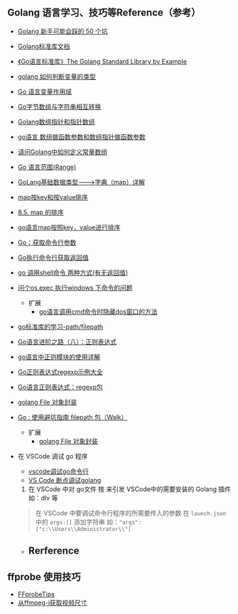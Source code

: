 <!--
 * @Author: your name
 * @Date: 2020-10-20 14:10:18
 * @LastEditTime: 2020-11-18 16:38:31
 * @LastEditors: Please set LastEditors
 * @Description: In User Settings Edit
 * @FilePath: \electron-vue-vite\utils\VideoScale\README.md
-->
## Golang 语言学习、技巧等Reference（参考）
  - [Golang 新手可能会踩的 50 个坑](https://segmentfault.com/a/1190000013739000)
  - [Golang标准库文档](https://studygolang.com/static/pkgdoc/main.html)
  - [《Go语言标准库》The Golang Standard Library by Example](https://books.studygolang.com/The-Golang-Standard-Library-by-Example/)
  - [golang 如何判断变量的类型](https://blog.csdn.net/lanyang123456/article/details/79052994)
  - [Go 语言变量作用域](https://www.runoob.com/go/go-scope-rules.html)
  - [Go字节数组与字符串相互转换](https://www.cnblogs.com/tomhuang/p/11543368.html)
  - [Golang数组指针和指针数组](https://www.cnblogs.com/scofi/p/12634212.html)
  - [go语言 数组做函数参数和数组指针做函数参数](https://blog.csdn.net/m0_38068812/article/details/85012667)
  - [请问Golang中如何定义常量数组](https://www.golangtc.com/t/53e4cc81320b5252650001a1)
  - [Go 语言范围(Range)](https://www.runoob.com/go/go-range.html)
  - [GoLang基础数据类型--->字典（map）详解](https://www.cnblogs.com/yinzhengjie/p/7689996.html)
  - [map按key和按value排序](https://studygolang.com/articles/10530)
  - [8.5. map 的排序](https://learnku.com/docs/the-way-to-go/the-sorting-of-85-map/3623)
  - [go语言map按照key，value进行排序](https://blog.csdn.net/yzf279533105/article/details/81087848)
  - [Go：获取命令行参数](https://www.cnblogs.com/believepd/p/10952528.html)
  - [Go执行命令行获取返回值](https://www.zhaokeli.com/article/8605.html)
  - [go 调用shell命令 两种方式(有无返回值)](https://blog.csdn.net/qq_36874881/article/details/78234005)
  - [问个os.exec 执行windows 下命令的问题](https://studygolang.com/topics/722)
    - 扩展
      - [go语言调用cmd命令时隐藏dos窗口的方法](https://www.yisu.com/zixun/126513.html)
  - [go标准库的学习-path/filepath](https://www.cnblogs.com/wanghui-garcia/p/10308709.html)
  - [Go语言进阶之路（八）：正则表达式](https://blog.csdn.net/c315838651/article/details/105008323)
  - [go语言中正则模块的使用详解](https://studygolang.com/articles/20788)
  - [Go正则表达式regexp示例大全](https://studygolang.com/articles/7256)
  - [Go语言正则表达式：regexp包](http://c.biancheng.net/view/5124.html)
  - [golang File 对象封装](https://studygolang.com/articles/26953?fr=sidebar)
  - [Go : 使用避坑指南 filepath 包（Walk）](https://blog.csdn.net/halo_hsuh/article/details/107153651)
    - 扩展
      - [golang File 对象封装](https://studygolang.com/articles/26953?fr=sidebar)
  - 在 VSCode 调试 go 程序
    - [vscode调试go命令行](https://blog.csdn.net/zshdd/article/details/103382556)
    - [VS Code 断点调试golang](https://segmentfault.com/a/1190000018671207)
    1. 在 VSCode 中对 go文件 按 <F5> 来引发 VSCode中的需要安装的 Golang 插件 如：dlv 等
    > 在 VSCode 中要调试命令行程序的所需要传入的参数
    > 在 `launch.json` 中的 `args:[]` 添加字符串 如：`"args": ["c:\\Users\\Administrator\\"]`

    - Rerference
      - 
## ffprobe 使用技巧
  - [FFprobeTips](https://trac.ffmpeg.org/wiki/FFprobeTips)
  - [从ffmpeg-i获取视频尺寸](https://www.cnpython.com/qa/44066)